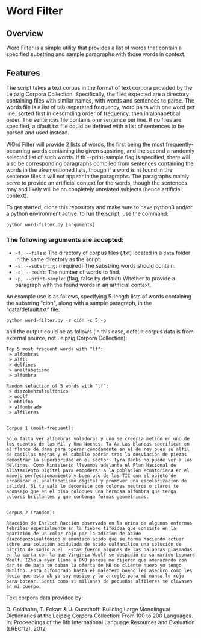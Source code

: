 # Word Filter

## Overview

Word Filter is a simple utility that provides a list of words that contain a specified substring 
and sample paragraphs with those words in context.

## Features

The script takes a text corpus in the format of text corpora provided by the Leipzig Corpora Collection. 
Specifically, the files expected are a directory containing files with similar names, with words 
and sentences to parse. The words file is a list of tab-separated frequency, word pairs with one word 
per line, sorted first in descrnding order of frequency, then in alphabetical order. The sentences 
file contains one sentence per line. If no files are specified, a dfault.txt file could be defined with 
a list of sentences to be parsed and used instead.

WOrd Filter will provide 2 lists of words, the first being the most frequently-occurring words contianing
the given substring, and the second a randomly selected list of such words. If th --print-sample flag is
specified, there will also be corresponding paragraphs compiled from sentences containing the words in the
afrementioned lists, though if a word is nt found in the sentence files it will not appear in the paragraphs.
The paragraphs mainly serve to provide an artificial context for the words, though the sentences may and likely
will be on conpletely unrelated subjects (hence artificial context).

To get started, clone this repository and make sure to have python3 and/or a python environment active.
to run the script, use the command:

```python word-filter.py [arguments]```

### The following arguments are accepted:

- `-f, --files`: The directory of corpus files (.txt) located in a ```data``` folder in the same directory as the script.
- `-s, --substring`: (required) The substring words should contain.
- `-c, --count`: The number of words to find.
- `-p, --print-sample`: (flag, false by default) Whether to provide a paragraph with the found words in an artificial context.

An example use is as follows, specifying 5-length lists of words containing the substring "ción", 
along with a sample paragraph, in the "data/default.txt" file:

```python word-filter.py -s ción -c 5 -p```

and the output could be as follows (in this case, default corpus data is from external source, not Leipzig Corpora Collection):

```
Top 5 most frequent words with "lf":
 > alfombras
 > alfil
 > delfines
 > analfabetismo
 > alfombra

Random selection of 5 words with "lf":
 > diazobenzolsulfónico
 > woolf
 > mbtlfno
 > alfombrado
 > alfileres


Corpus 1 (most-frequent):

Sólo falta ver alfombras voladoras y uno se creería metido en uno de los cuentos de las Mil y Una Noches. Ta Aa Las blancas sacrifican en el flanco de dama para operar cómodamente en el de rey pues su alfil de casillas negras y el caballo podrán tras la desviación de piezas demostrar la superioridad en el sector. Tyra Banks no puede ver a los delfines. Como Ministerio llevamos adelante el Plan Nacional de Alistamiento Digital para empoderar a la población ecuatoriana en el manejo perfeccionamiento y buen uso de las TIC con el objeto de erradicar el analfabetismo digital y promover una escolarización de calidad. Si tu sala lo decoraste con colores neutros o claros te aconsejo que en el piso coloques una hermosa alfombra que tenga colores brillantes y que contenga formas geométricas. 


Corpus 2 (random):

Reacción de Ehrlich Racción observada en la orina de algunos enfermos febriles especialmente en la fiebre tifoidea que consiste en la aparición de un color rojo por la adición de ácido diazobenzolsulfónico y amoníaco ácido que se forma haciendo actuar sobre una solución acidulada de ácido sulfanílico una solución de nitrito de sodio a el. Estas fueron algunas de las palabras plasmadas en la carta con la que Virginia Woolf se despidió de su marido Leonard Woolf. IZhola ayer llame a ONO porque me dijeron que amenazando con dar te de baja te daban la oferta de MB de cliente nuevo yo tengo MBtlfno. Esta alfombrado hasta el maletero bueno les aseguro como les decía que esta ok yo soy músico y lo arregle para mí nunca lo cojo para botear. Sentí como si millones de pequeños alfileres se clavasen en mi cuerpo.
```

Text corpora data provided by: 

D. Goldhahn, T. Eckart & U. Quasthoff: Building Large Monolingual Dictionaries at the Leipzig Corpora Collection: From 100 to 200 Languages.
In: Proceedings of the 8th International Language Resources and Evaluation (LREC'12), 2012

